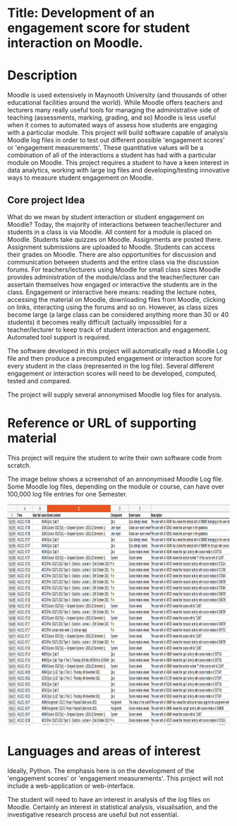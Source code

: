 # Title: Development of an engagement score for student interaction on Moodle.

# Description
Moodle is used extensively in Maynooth University (and thousands of other educational facilities around the world). While Moodle offers teachers and lecturers many really useful tools for managing the administrative side of teaching (assessments, marking, grading, and so) Moodle is less useful when it comes to automated ways of assess how students are engaging with a particular module. This project will build software capable of analysis Moodle log files in order to test out different possible 'engagement scores' or 'engagement measurements'. These quantitative values will be a combination of all of the interactions a student has had with a particular module on Moodle. This project requires a student to have a keen interest in data analytics, working with large log files and developing/testing innovative ways to measure student engagement on Moodle.

## Core project Idea
What do we mean by student interaction or student engagement on Moodle? Today, the majority of interactions between teacher/lecturer and students in a class is via Moodle. All content for a module is placed on Moodle. Students take quizzes on Moodle. Assignments are posted there. Assignment submissions are uploaded to Moodle. Students can access their grades on Moodle. There are also opportunities for discussion and communication between students and the entire class via the discussion forums. For teachers/lecturers using Moodle for small class sizes Moodle provides administration of the module/class and the teacher/lecturer can assertain themselves how engaged or interactive the students are in the class. Engagement or interactive here means: reading the lecture notes, accessing the material on Moodle, downloading files from Moodle, clicking on links, interacting using the forums and so on. However, as class sizes become large (a large class can be considered anything more than 30 or 40 students) it becomes really difficult (actually impossible) for a teacher/lecturer to keep track of student interaction and engagement. Automated tool support is required.

The software developed in this project will automatically read a Moodle Log file and then produce a precomputed engagement or interaction score for every student in the class (represented in the log file). Several different engagement or interaction scores will need to be developed, computed, tested and compared.

The project will supply several annonymised Moodle log files for analysis.

# Reference or URL of supporting material
This project will require the student to write their own software code from scratch.

The image below shows a screenshot of an annonymised Moodle Log file. Some Moodle log files, depending on the module or course, can have over 100,000 log file entries for one Semester.

<img src="./moodle-log-file.png" alt="Screenshot of a moodle log file" style="height: 500px; width:800px;"/>


# Languages and areas of interest

Ideally, Python. The emphasis here is on the development of the 'engagement scores' or 'engagement measurements'. This project will not include a web-application or web-interface.

The student will need to have an interest in analysis of the log files on Moodle. Certainly an interest in statistical analysis, visualisation, and the investigative research process are useful but not essential.
